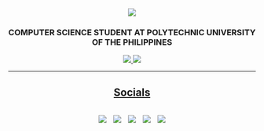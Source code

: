 <h1 align="center">
    <img src="https://readme-typing-svg.herokuapp.com?font=DejaVu+sans+mono&weight=900&size=35&pause=1000&color=E67144&center=true&vCenter=true&width=435&lines=Hello+there!;I'm+Adriel+Magalona;" />
</h1>

<h3 align="center">COMPUTER SCIENCE STUDENT AT POLYTECHNIC UNIVERSITY OF THE PHILIPPINES</h3>

<div align="center"> 
  <a href="mailto:dagsmagalona@gmail.com">
    <img src="https://img.shields.io/badge/Gmail-333333?style=for-the-badge&logo=gmail&logoColor=red" />
  </a>
  <a href="https://www.linkedin.com/in/adriel-magalona-0546b9318/" target="_blank">
    <img src="https://img.shields.io/badge/LinkedIn-0077B5?style=for-the-badge&logo=linkedin&logoColor=white" target="_blank" />
        </div>
 <hr/>
<div align="center">
  <h2> Socials</h2>
  <br>


<a href="https://www.facebook.com/Traceaz" style="text-decoration:none; margin-right: 10px;">
  <img src="https://img.shields.io/badge/Facebook-1877F2?style=for-the-badge&logo=facebook&logoColor=white"/>
</a>
<a href="https://www.instagram.com/adr1elllll" style="text-decoration:none; margin-right: 10px;">
  <img src="https://img.shields.io/badge/Instagram-E4405F?style=for-the-badge&logo=instagram&logoColor=white"/>
</a>
<a href="https://twitter.com/adr1el_m" style="text-decoration:none; margin-right: 10px;">
  <img src="https://img.shields.io/badge/X-000000?style=for-the-badge&logo=x&logoColor=white"/>
</a>
<a href="https://www.tiktok.com/@isneyking0" style="text-decoration:none; margin-right: 10px;">
  <img src="https://img.shields.io/badge/TikTok-000000?style=for-the-badge&logo=tiktok&logoColor=white"/>
</a>
<a href="https://github.com/Adriel01ph" style="text-decoration:none;">
  <img src="https://img.shields.io/badge/GitHub-100000?style=for-the-badge&logo=github&logoColor=white"/>
</a>


</div>
